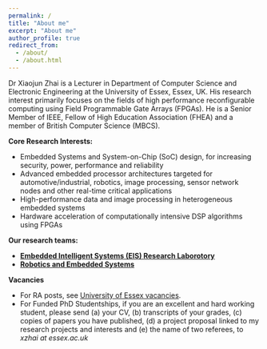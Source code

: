 ```yaml
---
permalink: /
title: "About me"
excerpt: "About me"
author_profile: true
redirect_from: 
  - /about/
  - /about.html
---
```


Dr Xiaojun Zhai is a Lecturer in Department of Computer Science and Electronic Engineering at the University of Essex, Essex, UK. His research interest primarily focuses on the fields of high performance reconfigurable computing using Field Programmable Gate Arrays (FPGAs). He is a Senior Member of IEEE, Fellow of High Education Association (FHEA) and a  member of British Computer Science (MBCS).  

**Core Research Interests:**
- Embedded Systems and System-on-Chip (SoC) design, for increasing security, power, performance and reliability
- Advanced embedded processor architectures targeted for automotive/industrial, robotics, image processing, sensor network nodes and other real-time critical applications
- High-performance data and image processing in heterogeneous embedded systems
- Hardware acceleration of computationally intensive DSP algorithms using FPGAs

**Our research teams:**
- [**Embedded Intelligent Systems (EIS) Research Laborotory**](https://eis.essex.ac.uk/)
- [**Robotics and Embedded Systems**](https://www.essex.ac.uk/departments/computer-science-and-electronic-engineering/research/robotics-and-embedded-systems)

**Vacancies**
- For RA posts, see [University of Essex vacancies](https://www1.essex.ac.uk/vacancies/categories.aspx?jobtype=education).
- For Funded PhD Studentships, if you are an excellent and hard working student, please send (a) your CV, (b) transcripts of your grades, (c) copies of papers you have published, (d) a project proposal linked to my research projects and interests and (e) the name of two referees, to *xzhai at essex.ac.uk*
